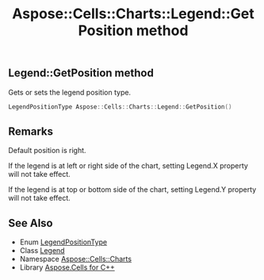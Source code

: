 ﻿---
title: Aspose::Cells::Charts::Legend::GetPosition method
linktitle: GetPosition
second_title: Aspose.Cells for C++ API Reference
description: 'Aspose::Cells::Charts::Legend::GetPosition method. Gets or sets the legend position type in C++.'
type: docs
weight: 600
url: /cpp/aspose.cells.charts/legend/getposition/
---
## Legend::GetPosition method


Gets or sets the legend position type.

```cpp
LegendPositionType Aspose::Cells::Charts::Legend::GetPosition()
```

## Remarks




Default position is right. 

If the legend is at left or right side of the chart, setting Legend.X property will not take effect. 

If the legend is at top or bottom side of the chart, setting Legend.Y property will not take effect. 
## See Also

* Enum [LegendPositionType](../../legendpositiontype/)
* Class [Legend](../)
* Namespace [Aspose::Cells::Charts](../../)
* Library [Aspose.Cells for C++](../../../)
